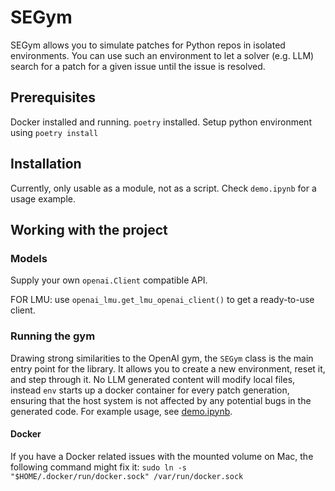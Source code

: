 # SEGym
SEGym allows you to simulate patches for Python repos in isolated environments.
You can use such an environment to let a solver (e.g. LLM) search for a patch for a given issue until the issue is resolved.


## Prerequisites

Docker installed and running. `poetry` installed.
Setup python environment using `poetry install`

## Installation

Currently, only usable as a module, not as a script. Check `demo.ipynb` for a usage example.

## Working with the project

### Models

Supply your own `openai.Client` compatible API.

FOR LMU: use `openai_lmu.get_lmu_openai_client()` to get a ready-to-use client.

### Running the gym
Drawing strong similarities to the OpenAI gym, the `SEGym` class is the main entry point for the library. It allows you to create a new environment, reset it, and step through it.
No LLM generated content will modify local files, instead `env` starts up a docker container for every patch generation, ensuring that the host system is not affected by any potential bugs in the generated code.
For example usage, see [demo.ipynb](demo.ipynb).

#### Docker
If you have a Docker related issues with the mounted volume on Mac, the following command might fix it: `sudo ln -s "$HOME/.docker/run/docker.sock" /var/run/docker.sock`
